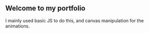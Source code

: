 ## Welcome to my portfolio

I mainly used basic JS to do this, and canvas manipulation for the animations.
